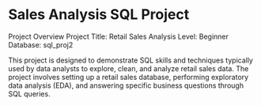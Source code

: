 # Sales Analysis SQL Project
Project Overview
Project Title: Retail Sales Analysis
Level: Beginner
Database: sql_proj2

This project is designed to demonstrate SQL skills and techniques typically used by data analysts to explore, clean, and analyze retail sales data. The project involves setting up a retail sales database, performing exploratory data analysis (EDA), and answering specific business questions through SQL queries.
